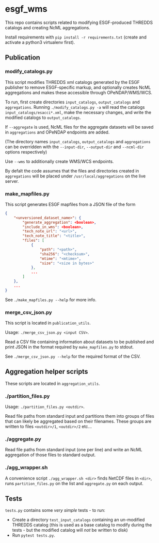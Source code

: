 # esgf_wms

This repo contains scripts related to modifying ESGF-produced THREDDS catalogs
and creating NcML aggregations.

Install requirements with `pip install -r requirements.txt` (create and
activate a python3 virtualenv first).

## Publication

### modify_catalogs.py

This script modifies THREDDS xml catalogs generated by the ESGF publisher to
remove ESGF-specific markup, and optionally creates NcML aggregations and makes
these accessible through OPeNDAP/WMS/WCS.

To run, first create directories `input_catalogs`, `output_catalogs` and `aggregations`.
Running `./modify_catalogs.py -a` will read the catalogs `input_catalogs/esacci*.xml`, make the
necessary changes, and write the modified catalogs to `output_catalogs`.

If `--aggregate` is used, NcML files for the aggregate datasets will be saved in `aggregations` and
OPeNDAP endpoints are added.

(The directory names `input_catalogs`, `output_catalogs` and `aggregations` can be overridden with
the `--input-dir`, `--output-dir` and `--ncml-dir` options respectively)

Use `--wms` to additionally create WMS/WCS endpoints.

By defalt the code assumes that the files and directories created in `aggregations` will be placed
under `/usr/local/aggregations` on the live server.

### make_mapfiles.py

This script generates ESGF mapfiles from a JSON file of the form

```json
{
    "<unversioned_dataset_name>": {
        "generate_aggregation": <boolean>,
        "include_in_wms": <boolean>,
        "tech_note_url": "<url>",
        "tech_note_title": "<title>",
        "files": [
            {
                "path": "<path>",
                "sha256": "<checksum>",
                "mtime": "<mtime>",
                "size": "<size in bytes>"
            },
            ...
        ]
    },
    ...
}
```

See `./make_mapfiles.py --help` for more info.

### merge_csv_json.py

This script is located in `publication_utils`.

Usage:  `./merge_csv_json.py <input CSV>`.

Read a CSV file containing information about datasets to be published and
print JSON in the format required by `make_mapfiles.py` to stdout.

See `./merge_csv_json.py --help` for the required format of the CSV.

## Aggregation helper scripts

These scripts are located in `aggregation_utils`.

### ./partition_files.py

Usage: `./partition_files.py <outdir>`.

Read file paths from standard input and partitions them into groups of files that can likely be
aggregated based on their filenames. These groups are written to files `<outdir>/1`, `<outdir>/2`
etc...

### ./aggregate.py

Read file paths from standard input (one per line) and write an NcML aggregation of those files to
standard output.

### ./agg_wrapper.sh

A convenience script `./agg_wrapper.sh <dir>` finds NetCDF files in `<dir>`, runs
`partition_files.py` on the list and `aggregate.py` on each output.

## Tests

`tests.py` contains some *very simple* tests - to run:

* Create a directory `test_input_catalogs` containing an un-modified THREDDS
  catalog (this is used as a base catalog to modify during the tests - but the
  modified catalog will *not* be written to disk)
* Run `pytest tests.py`.
